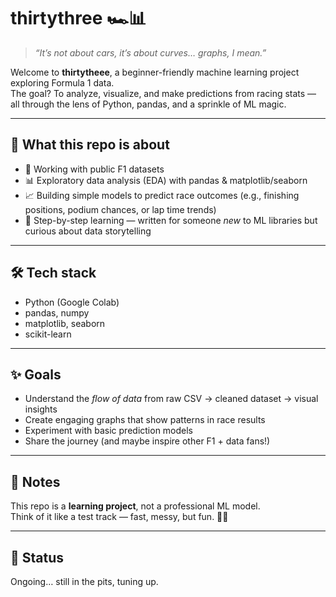 # thirtythree 🏎️📊  

> *“It’s not about cars, it’s about curves… graphs, I mean.”*  

Welcome to **thirtytheee**, a beginner-friendly machine learning project exploring Formula 1 data.  
The goal? To analyze, visualize, and make predictions from racing stats — all through the lens of Python, pandas, and a sprinkle of ML magic.  

---

## 🚦 What this repo is about  
- 📂 Working with public F1 datasets  
- 📊 Exploratory data analysis (EDA) with pandas & matplotlib/seaborn  
- 📈 Building simple models to predict race outcomes (e.g., finishing positions, podium chances, or lap time trends)  
- 🧩 Step-by-step learning — written for someone *new* to ML libraries but curious about data storytelling  

---

## 🛠️ Tech stack  
- Python (Google Colab)  
- pandas, numpy  
- matplotlib, seaborn  
- scikit-learn  

---

## ✨ Goals  
- Understand the *flow of data* from raw CSV → cleaned dataset → visual insights  
- Create engaging graphs that show patterns in race results  
- Experiment with basic prediction models  
- Share the journey (and maybe inspire other F1 + data fans!)  

---

## 📌 Notes  
This repo is a **learning project**, not a professional ML model.  
Think of it like a test track — fast, messy, but fun. 🚗💨  

---

## 🌟 Status  
Ongoing… still in the pits, tuning up.  
